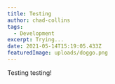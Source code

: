 ```yaml
---
title: Testing
author: chad-collins
tags:
  - Development
excerpt: Trying...
date: 2021-05-14T15:19:05.433Z
featuredImage: uploads/doggo.png
---
```

Testing testing!